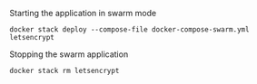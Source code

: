 Starting the application in swarm mode
```
docker stack deploy --compose-file docker-compose-swarm.yml letsencrypt
```

Stopping the swarm application
```
docker stack rm letsencrypt
```
